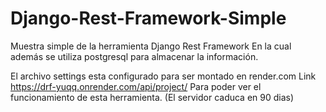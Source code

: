 # Django-Rest-Framework-Simple
Muestra simple de la herramienta Django Rest Framework
En la cual además se utiliza postgresql para almacenar la información.

El archivo settings esta configurado para ser montado en render.com
Link https://drf-yuqq.onrender.com/api/project/
Para poder ver el funcionamiento de esta herramienta.
(El servidor caduca en 90 dias)
